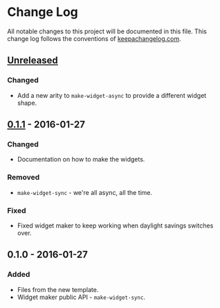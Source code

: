 # Change Log
All notable changes to this project will be documented in this file. This change log follows the conventions of [keepachangelog.com](http://keepachangelog.com/).

## [Unreleased][unreleased]
### Changed
- Add a new arity to `make-widget-async` to provide a different widget shape.

## [0.1.1] - 2016-01-27
### Changed
- Documentation on how to make the widgets.

### Removed
- `make-widget-sync` - we're all async, all the time.

### Fixed
- Fixed widget maker to keep working when daylight savings switches over.

## 0.1.0 - 2016-01-27
### Added
- Files from the new template.
- Widget maker public API - `make-widget-sync`.

[unreleased]: https://github.com/your-name/hobbit/compare/0.1.1...HEAD
[0.1.1]: https://github.com/your-name/hobbit/compare/0.1.0...0.1.1
